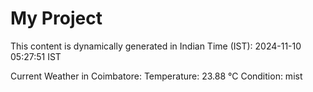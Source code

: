 # My Project

This content is dynamically generated in Indian Time (IST): 2024-11-10 05:27:51 IST


Current Weather in Coimbatore:
Temperature: 23.88 °C
Condition: mist

